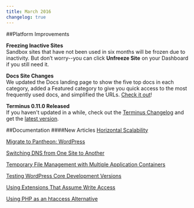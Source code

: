 ```yaml
---
title: March 2016
changelog: true
---
```

##Platform Improvements


**Freezing Inactive Sites**    
Sandbox sites that have not been used in six months will be frozen due to inactivity. But don’t worry--you can click **Unfreeze Site** on your Dashboard if you still need it.

**Docs Site Changes**    
We updated the Docs landing page to show the five top docs in each category, added a Featured category to give you quick access to the most frequently used docs, and simplified the URLs. [Check it out](https://pantheon.io/docs/)!

**Terminus 0.11.0 Released**  
If you haven't updated in a while, check out the [Terminus Changelog](https://github.com/pantheon-systems/cli/blob/master/CHANGELOG.md) and get the [latest version](https://github.com/pantheon-systems/cli/releases).


##Documentation
####New Articles
[Horizontal Scalability](https://pantheon.io/docs/horizontal-scalability/)  

[Migrate to Pantheon: WordPress](https://pantheon.io/docs/migrate-wordpress/)  

[Switching DNS from One Site to Another](https://pantheon.io/docs/migrate-wordpress/)  

[Temporary File Management with Multiple Application Containers](https://pantheon.io/docs/temp-files/)  

[Testing WordPress Core Development Versions](https://pantheon.io/docs/articles/wordpress/wordpress-development-versions/)  

[Using Extensions That Assume Write Access](https://pantheon.io/docs/wordpress-development-versions/)  

[Using PHP as an htaccess Alternative](https://pantheon.io/docs/htaccess/)  
